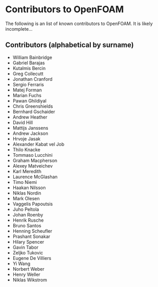 # Contributors to OpenFOAM

The following is an list of known contributors to OpenFOAM.
It is likely incomplete...

## Contributors (alphabetical by surname)

- William Bainbridge
- Gabriel Barajas
- Kutalmis Bercin
- Greg Collecutt
- Jonathan Cranford
- Sergio Ferraris
- Matej Forman
- Marian Fuchs
- Pawan Ghildiyal
- Chris Greenshields
- Bernhard Gschaider
- Andrew Heather
- David Hill
- Mattijs Janssens
- Andrew Jackson
- Hrvoje Jasak
- Alexander Kabat vel Job
- Thilo Knacke
- Tommaso Lucchini
- Graham Macpherson
- Alexey Matveichev
- Karl Meredith
- Laurence McGlashan
- Timo Niemi
- Haakan Nilsson
- Niklas Nordin
- Mark Olesen
- Vaggelis Papoutsis
- Juho Peltola
- Johan Roenby
- Henrik Rusche
- Bruno Santos
- Henning Scheufler
- Prashant Sonakar
- Hilary Spencer
- Gavin Tabor
- Zeljko Tukovic
- Eugene De Villiers
- Yi Wang
- Norbert Weber
- Henry Weller
- Niklas Wikstrom

